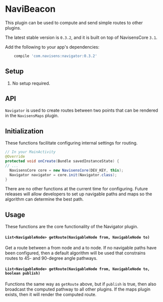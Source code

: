 # NaviBeacon

This plugin can be used to compute and send simple routes to other plugins.

The latest stable version is `0.3.2`, and it is built on top of NavisensCore `3.1`.

Add the following to your app's dependencies:

```gradle
    compile 'com.navisens:navigator:0.3.2'
```

## Setup

1. No setup required.

## API

`Navigator` is used to create routes between two points that can be rendered in the `NavisensMaps` plugin.

## Initialization

These functions facilitate configuring internal settings for routing.

```java
// In your MainActivity
@Override
protected void onCreate(Bundle savedInstanceState) {
// ...
  NavisensCore core = new NavisensCore(DEV_KEY, this);
  Navigator navigator = core.init(Navigator.class);
}
```

There are no other functions at the current time for configuring. Future releases will allow developers to set up navigable paths and maps so the algorithm can determine the best path.

## Usage

These functions are the core functionality of the Navigator plugin.

#### `List<NavigableNode> getRoute(NavigableNode from, NavigableNode to)`

Get a route between a from node and a to node. If no navigable paths have been configured, then a default algorithm will be used that constrains routes to 45- and 90-degree angle pathways.

#### `List<NavigableNode> getRoute(NavigableNode from, NavigableNode to, boolean publish)`

Functions the same way as `getRoute` above, but if `publish` is true, then also broadcast the computed pathway to all other plugins. If the maps plugin exists, then it will render the computed route.

